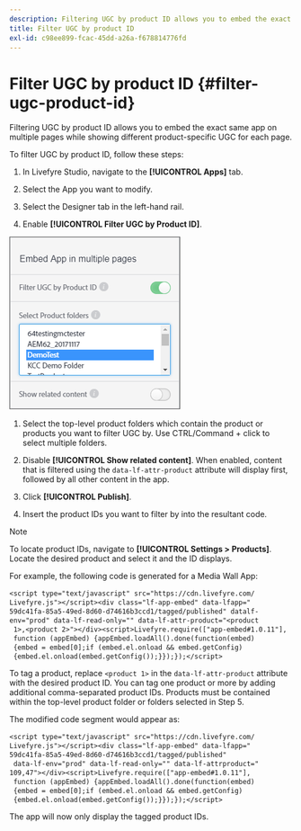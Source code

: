 ```yaml
---
description: Filtering UGC by product ID allows you to embed the exact same app on multiple pages while showing different product-specific UGC for each page.
title: Filter UGC by product ID
exl-id: c98ee899-fcac-45dd-a26a-f678814776fd
---
```

# Filter UGC by product ID {#filter-ugc-product-id}

Filtering UGC by product ID allows you to embed the exact same app on multiple pages while showing different product-specific UGC for each page.

To filter UGC by product ID, follow these steps:

1. In Livefyre Studio, navigate to the **[!UICONTROL Apps]** tab.

1. Select the App you want to modify.

1. Select the Designer tab in the left-hand rail.

1. Enable **[!UICONTROL Filter UGC by Product ID]**.

![](assets/filter-ugc-product-id.png)

1. Select the top-level product folders which contain the product or products you want to filter UGC by.
  Use CTRL/Command + click to select multiple folders.

1. Disable **[!UICONTROL Show related content]**.
  When enabled, content that is filtered using the `data-lf-attr-product` attribute will display first, followed by all other content in the app.

1. Click **[!UICONTROL Publish]**.

1. Insert the product IDs you want to filter by into the resultant code.

>[!NOTE]
>
>To locate product IDs, navigate to **[!UICONTROL Settings > Products]**. Locate the desired product and select it and the ID displays.

For example, the following code is generated for a Media Wall App:

```
<script type="text/javascript" src="https://cdn.livefyre.com/
Livefyre.js"></script><div class="lf-app-embed" data-lfapp="
59dc41fa-85a5-49ed-8d60-d74616b3ccd1/tagged/published" datalf-
env="prod" data-lf-read-only="" data-lf-attr-product="<product
 1>,<product 2>"></div><script>Livefyre.require(["app-embed#1.0.11"],
 function (appEmbed) {appEmbed.loadAll().done(function(embed)
 {embed = embed[0];if (embed.el.onload && embed.getConfig)
 {embed.el.onload(embed.getConfig());}});});</script>
```

To tag a product, replace `<product 1>` in the `data-lf-attr-product` attribute with the desired product ID. You can tag one product or more by adding additional comma-separated product IDs. Products must be contained within the top-level product folder or folders selected in Step 5.

The modified code segment would appear as:

```
<script type="text/javascript" src="https://cdn.livefyre.com/
Livefyre.js"></script><div class="lf-app-embed" data-lfapp="
59dc41fa-85a5-49ed-8d60-d74616b3ccd1/tagged/published"
 data-lf-env="prod" data-lf-read-only="" data-lf-attrproduct="
109,47"></div><script>Livefyre.require(["app-embed#1.0.11"],
 function (appEmbed) {appEmbed.loadAll().done(function(embed)
 {embed = embed[0];if (embed.el.onload && embed.getConfig)
 {embed.el.onload(embed.getConfig());}});});</script>
```

The app will now only display the tagged product IDs.
